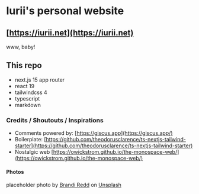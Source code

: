 # Iurii's personal website

## [https://iurii.net](https://iurii.net)

www, baby!

## This repo

- next.js 15 app router
- react 19
- tailwindcss 4
- typescript
- markdown

### Credits / Shoutouts / Inspirations

- Comments powered by: [https://giscus.app](https://giscus.app/)
- Boilerplate: [https://github.com/theodorusclarence/ts-nextjs-tailwind-starter](https://github.com/theodorusclarence/ts-nextjs-tailwind-starter)
- Nostalgic web [https://owickstrom.github.io/the-monospace-web/](https://owickstrom.github.io/the-monospace-web/)

#### Photos

placeholder photo by [Brandi Redd](https://unsplash.com/@brandi1) on [Unsplash](https://unsplash.com/photos/scattered-sheets-of-white-paper-covering-the-entire-frame-aJTiW00qqtI)

